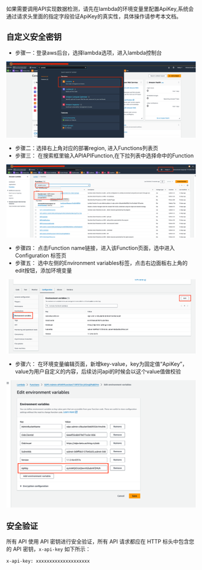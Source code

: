 如果需要调用API实现数据检测，请先在lambda的环境变量里配置ApiKey,系统会通过请求头里面的指定字段验证ApiKey的真实性，具体操作请参考本文档。

## 自定义安全密钥

- 步骤一：登录aws后台，选择lambda选项，进入lambda控制台

![lambda控制台](images/lambda-console.png)

- 步骤二：选择右上角对应的部署region, 进入Functions列表页
- 步骤三： 在搜索框里输入APIAPIFunction,在下拉列表中选择命中的Function

![api-fun](images/api-access-3.png)

- 步骤四： 点击Function name链接，进入该Function页面，选中进入 Configuration 标签页
- 步骤五： 选中左侧的Environment variables标签，点击右边面板右上角的edit按钮，添加环境变量

![env-tab](images/api-access-5.png)

- 步骤六： 在环境变量编辑页面，新增key-value，key为固定值“ApiKey”，value为用户自定义的内容，后续访问api的时候会以这个value值做校验

![edit-env](images/api-access-6.png)

## 安全验证

所有 API 使用 API 密钥进行安全验证，所有 API 请求都应在 HTTP 标头中包含您的 API 密钥，`x-api-key` 如下所示：

```config
x-api-key: xxxxxxxxxxxxxxxxxxxx
```
